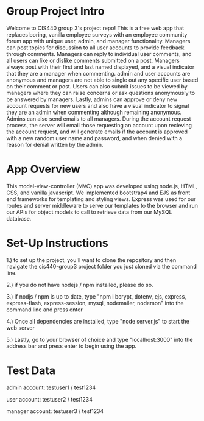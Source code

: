 # Group Project Intro

Welcome to CIS440 group 3's project repo! This is a free web app that replaces boring, vanilla employee surveys with an employee community forum app with unique user, admin, and manager functionality. Managers can post topics for discussion to all user accounts to provide feedback through comments. Managers can reply to individual user comments, and all users can like or dislike comments submitted on a post. Managers always post with their first and last named displayed, and a visual indicator that they are a manager when commenting. admin and user accounts are anonymous and managers are not able to single out any specific user based on their comment or post. Users can also submit issues to be viewed by managers where they can raise concerns or ask questions anonymously to be answered by managers. Lastly, admins can approve or deny new account requests for new users and also have a visual indicator to signal they are an admin when commenting although remaining anonymous. Admins can also send emails to all managers. During the account request process, the server will email those requesting an account upon recieving the account request, and will generate emails if the account is approved with a new random user name and password, and when denied with a reason for denial written by the admin.

# App Overview
This model-view-controller (MVC) app was developed using node.js, HTML, CSS, and vanilla javascript. We implemented bootstrap4 and EJS as front end frameworks for templating and styling views. Express was used for our routes and server middleware to serve our templates to the browser and run our APIs for object models to call to retrieve data from our MySQL database.

# Set-Up Instructions

1.) to set up the project, you'll want to clone the repository and then navigate the cis440-group3 project folder you just cloned via the command line.

2.) if you do not have nodejs / npm installed, please do so.

3.) if nodjs / npm is up to date, type "npm i bcrypt, dotenv, ejs, express, express-flash, express-session, mysql, nodemailer, nodemon" into the command line and press enter

4.) Once all dependencies are installed, type "node server.js" to start the web server

5.) Lastly, go to your browser of choice and type "localhost:3000" into the address bar and press enter to begin using the app.

# Test Data
admin account: testuser1 / test1234

user account: testuser2 / test1234

manager account: testuser3 / test1234
